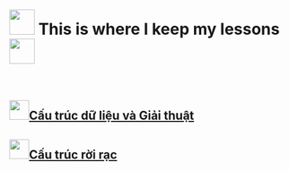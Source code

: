 # <img title="" src="file:///C:/Users/Taurus/AppData/Local/Temp/icons8_taurus_100px_2.png" width="45"> This is where I keep my lessons <img src="https://icons8.com/icon/80355/icon" width="45">

<br>

## <a href="https://github.com/nhttruc/UIT/blob/main/C%E1%BA%A5u%20tr%C3%BAc%20d%E1%BB%AF%20li%E1%BB%87u%20%26%20Gi%E1%BA%A3i%20thu%E1%BA%ADt.md"><img src="C:\Users\Taurus\AppData\Local\Temp\icons8_binary_file_64px.png" width="35">Cấu trúc dữ liệu và Giải thuật</a>

## <a href="https://github.com/nhttruc/UIT/blob/main/C%E1%BA%A5u%20tr%C3%BAc%20r%E1%BB%9Di%20r%E1%BA%A1c.md"><img src="C:\Users\Taurus\AppData\Local\Temp\icons8_resize_horizontal_64px.png" width="35">Cấu trúc rời rạc</a>


